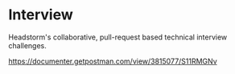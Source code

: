 # Interview
Headstorm's collaborative, pull-request based technical interview challenges.

https://documenter.getpostman.com/view/3815077/S11RMGNv